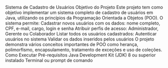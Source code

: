 Sistema de Cadastro de Usuários
Objetivo do Projeto
Este projeto tem como objetivo implementar um sistema completo de cadastro de usuários em Java, utilizando os princípios da Programação Orientada a Objetos (POO). O sistema permite:
Cadastrar novos usuários com os dados: nome completo, CPF, e-mail, cargo, login e senha
Atribuir perfis de acesso: Administrador, Gerente ou Colaborador
Listar todos os usuários cadastrados:
Autenticar usuários no sistema
Validar os dados inseridos pelos usuários
O projeto demonstra vários conceitos importantes de POO como herança, polimorfismo, encapsulamento, tratamento de exceções e uso de coleções.
Como Executar
Pré-requisitos
Java Development Kit (JDK) 8 ou superior instalado
Terminal ou prompt de comando
